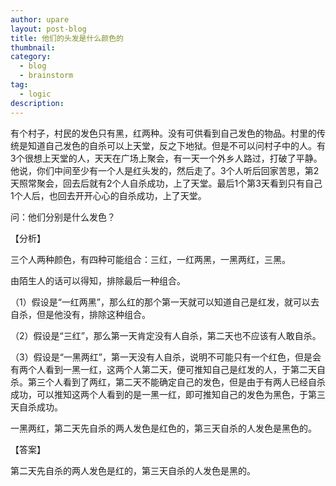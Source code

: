 ```yaml
---
author: upare
layout: post-blog
title: 他们的头发是什么颜色的
thumbnail:
category:
  - blog
  - brainstorm
tag:
  - logic
description: 
---
```

有个村子，村民的发色只有黑，红两种。没有可供看到自己发色的物品。村里的传统是知道自己发色的自杀可以上天堂，反之下地狱。但是不可以问村子中的人。有3个很想上天堂的人，天天在广场上聚会，有一天一个外乡人路过，打破了平静。他说，你们中间至少有一个人是红头发的，然后走了。3个人听后回家苦思，第2天照常聚会，回去后就有2个人自杀成功，上了天堂。最后1个第3天看到只有自己1个人后，也回去开开心心的自杀成功，上了天堂。

问：他们分别是什么发色？

【分析】

三个人两种颜色，有四种可能组合：三红，一红两黑，一黑两红，三黑。

由陌生人的话可以得知，排除最后一种组合。

（1）假设是“一红两黑”，那么红的那个第一天就可以知道自己是红发，就可以去自杀，但是他没有，排除这种组合。

（2）假设是“三红”，那么第一天肯定没有人自杀，第二天也不应该有人敢自杀。

（3）假设是“一黑两红”，第一天没有人自杀，说明不可能只有一个红色，但是会有两个人看到一黑一红，这两个人第二天，便可推知自己是红发的人，于第二天自杀。第三个人看到了两红，第二天不能确定自己的发色，但是由于有两人已经自杀成功，可以推知这两个人看到的是一黑一红，即可推知自己的发色为黑色，于第三天自杀成功。

一黑两红，第二天先自杀的两人发色是红色的，第三天自杀的人发色是黑色的。

【答案】

第二天先自杀的两人发色是红的，第三天自杀的人发色是黑的。